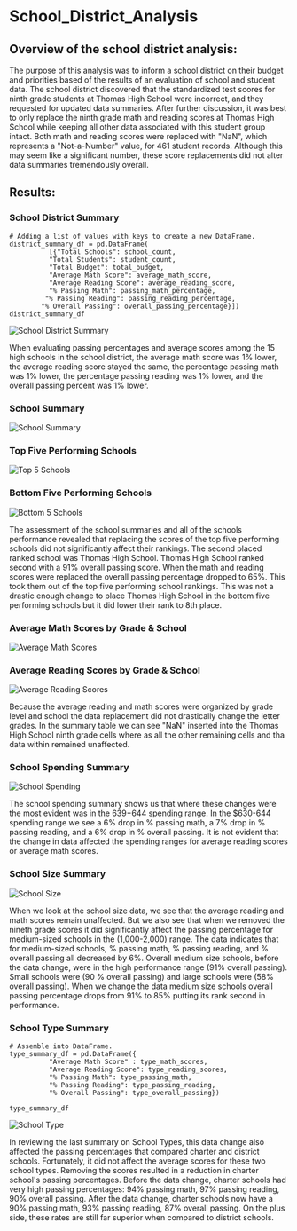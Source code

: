 # School_District_Analysis
## Overview of the school district analysis:
The purpose of this analysis was to inform a school district on their budget and priorities based of the results of an evaluation of school and student data. The school district discovered that the standardized test scores for ninth grade students at Thomas High School were incorrect, and they requested for updated data summaries. After further discussion, it was best to only replace the ninth grade math and reading scores at Thomas High School while keeping all other data associated with this student group intact. Both math and reading scores were replaced with "NaN", which represents a "Not-a-Number" value, for 461 student records. Although this may seem like a significant number, these score replacements did not alter data summaries tremendously overall.

## Results:
### School District Summary
```
# Adding a list of values with keys to create a new DataFrame.
district_summary_df = pd.DataFrame(
          [{"Total Schools": school_count,
          "Total Students": student_count,
          "Total Budget": total_budget,
          "Average Math Score": average_math_score,
          "Average Reading Score": average_reading_score,
          "% Passing Math": passing_math_percentage,
         "% Passing Reading": passing_reading_percentage,
        "% Overall Passing": overall_passing_percentage}])
district_summary_df
```

![School District Summary](https://user-images.githubusercontent.com/104540261/180645621-37533874-ddd7-419d-983d-4154f614e785.png)


When evaluating passing percentages and average scores among the 15 high schools in the school district, the average math score was 1% lower, the average reading score stayed the same, the percentage passing math was 1% lower, the percentage passing reading was 1% lower, and the overall passing percent was 1% lower.

### School Summary

![School Summary](https://user-images.githubusercontent.com/104540261/180645768-fd1e4938-c944-482e-b3f6-bef2fadb08b2.png)


### Top Five Performing Schools

![Top 5 Schools](https://user-images.githubusercontent.com/104540261/180646118-b89e5a23-30cc-48e6-9e5a-1bb3c4246bf8.png)

### Bottom Five Performing Schools

![Bottom 5 Schools](https://user-images.githubusercontent.com/104540261/180646123-b9df296b-6eb2-4b0e-8a0e-d77503bac9b6.png)

The assessment of the school summaries and all of the schools performance revealed that replacing the scores of the top five performing schools did not significantly affect their rankings. The second placed ranked school was Thomas High School. Thomas High School ranked second with a 91% overall passing score. When the math and reading scores were replaced the overall passing percentage dropped to 65%. This took them out of the top five performing school rankings. This was not a drastic enough change to place Thomas High School in the bottom five performing schools but it did lower their rank to 8th place.


### Average Math Scores by Grade & School

![Average Math Scores](https://user-images.githubusercontent.com/104540261/180646147-98c16b76-0afe-4f3f-91a4-722dbfa0f981.png)

### Average Reading Scores by Grade & School

![Average Reading Scores](https://user-images.githubusercontent.com/104540261/180646155-6e5f64ee-666e-4faa-aacf-831cf9fa3306.png)

Because the average reading and math scores were organized by grade level and school the data replacement did not drastically change the letter grades. In the summary table we can see "NaN" inserted into the Thomas High School ninth grade cells where as all the other remaining cells and tha data within remained unaffected.


### School Spending Summary

![School Spending](https://user-images.githubusercontent.com/104540261/180646160-a0eb4d3b-796e-4410-8e55-d8361fbb3d53.png)

The school spending summary shows us that where these changes were the most evident was in the $639-$644 spending range. In the $630-644 spending range we see a 6% drop in % passing math, a 7% drop in % passing reading, and a 6% drop in % overall passing. It is not evident that the change in data affected the spending ranges for average reading scores or average math scores.


### School Size Summary

![School Size](https://user-images.githubusercontent.com/104540261/180646170-c176d109-67bf-4dfa-b313-bbc02a8b4e54.png)

When we look at the school size data, we see that the average reading and math scores remain unaffected. But we also see that when we removed the nineth grade scores it did significantly affect the passing percentage for medium-sized schools in the (1,000-2,000) range. The data indicates that for medium-sized schools, % passing math, % passing reading, and % overall passing all decreased by 6%. Overall medium size schools, before the data change, were in the high performance range (91% overall passing). Small schools were (90 % overall passing) and large schools were (58% overall passing). When we change the data medium size schools overall passing percentage drops from 91% to 85% putting its rank second in performance.


### School Type Summary
```
# Assemble into DataFrame.
type_summary_df = pd.DataFrame({
          "Average Math Score" : type_math_scores,
          "Average Reading Score": type_reading_scores,
          "% Passing Math": type_passing_math,
          "% Passing Reading": type_passing_reading,
          "% Overall Passing": type_overall_passing})

type_summary_df
```

![School Type](https://user-images.githubusercontent.com/104540261/180788568-ca714da3-9b7e-4120-9f88-29753f8e3df1.png)

In reviewing the last summary on School Types, this data change also affected the passing percentages that compared charter and district schools. Fortunately, it did not affect the average scores for these two school types. Removing the scores resulted in a reduction in charter school's passing percentages. Before the data change, charter schools had very high passing percentages: 94% passing math, 97% passing reading, 90% overall passing. After the data change, charter schools now have a 90% passing math, 93% passing reading, 87% overall passing. On the plus side, these rates are still far superior when compared to district schools.

